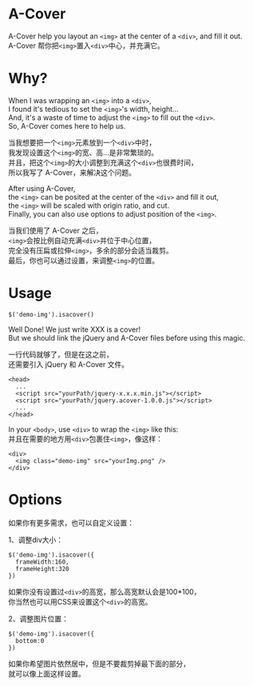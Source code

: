# A-Cover
A-Cover help you layout an `<img>` at the center of a `<div>`, and fill it out.  
A-Cover 帮你把`<img>`置入`<div>`中心，并充满它。

# Why?
When I was wrapping an `<img>` into a `<div>`,  
I found it's tedious to set the `<img>`'s width, height...  
And, it's a waste of time to adjust the `<img>` to fill out the `<div>`.  
So, A-Cover comes here to help us.  

当我想要把一个`<img>`元素放到一个`<div>`中时，  
我发现设置这个`<img>`的宽、高...是非常繁琐的。  
并且，把这个`<img>`的大小调整到充满这个`<div>`也很费时间，  
所以我写了 A-Cover，来解决这个问题。  

After using A-Cover,  
the `<img>` can be posited at the center of the `<div>` and fill it out,  
the `<img>` will be scaled with origin ratio, and cut.  
Finally, you can also use options to adjust position of the `<img>`.  

当我们使用了 A-Cover 之后，  
`<img>`会按比例自动充满`<div>`并位于中心位置，  
完全没有压扁或拉伸`<img>`，多余的部分会适当裁剪。  
最后，你也可以通过设置，来调整`<img>`的位置。  

# Usage
    $('demo-img').isacover()
Well Done! We just write XXX is a cover!  
But we should link the jQuery and A-Cover files before using this magic.  

一行代码就够了，但是在这之前，  
还需要引入 jQuery 和 A-Cover 文件。

    <head>
      ...
      <script src="yourPath/jquery-x.x.x.min.js"></script>
      <script src="yourPath/jquery.acover-1.0.0.js"></script>
      ...
    </head>

In your `<body>`, use `<div>` to wrap the `<img>` like this:  
并且在需要的地方用`<div>`包裹住`<img>`，像这样：  

    <div>
      <img class="demo-img" src="yourImg.png" />
    </div>
# Options
如果你有更多需求，也可以自定义设置：

1、调整div大小：  

    $('demo-img').isacover({
      frameWidth:160,
      frameHeight:320
    })
如果你没有设置过`<div>`的高宽，那么高宽默认会是100*100，  
你当然也可以用CSS来设置这个`<div>`的高宽。

2、调整图片位置：  

    $('demo-img').isacover({
      bottom:0
    })
如果你希望图片依然居中，但是不要裁剪掉最下面的部分，  
就可以像上面这样设置。
